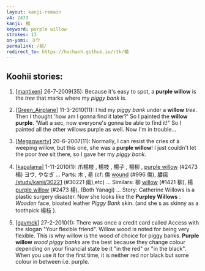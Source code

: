 ```yaml
---
layout: kanji-remain
v4: 2473
kanji: 楊
keyword: purple willow
strokes: 13
on-yomi: ヨウ
permalink: /楊/
redirect_to: https://hochanh.github.io/rtk/楊
---
```


## Koohii stories: 

1) [<a href="http://kanji.koohii.com/profile/mantixen">mantixen</a>] 26-7-2009(35): Because it&#039;s easy to spot, a<strong> purple willow</strong> is the <em>tree</em> that marks where my <em>piggy bank</em> is.

2) [<a href="http://kanji.koohii.com/profile/Green_Airplane">Green_Airplane</a>] 11-3-2010(11): I hid my <em>piggy bank</em> under a <strong>willow</strong> <em>tree</em>. Then I thought &#039;how am I gonna find it later?&#039; So I painted the <strong>willow purple</strong>. &#039;Wait a sec, now everyone&#039;s gonna be able to find it!&quot; So I painted all the other willows purple as well. Now I&#039;m in trouble...

3) [<a href="http://kanji.koohii.com/profile/Megaqwerty">Megaqwerty</a>] 20-6-2007(11): Normally, I can resist the cries of a weeping willow, but this one, she was a<strong> purple willow</strong>! I just couldn&#039;t let the poor <em>tree</em> sit there, so I gave her my <em>piggy bank</em>.

4) [<a href="http://kanji.koohii.com/profile/kapalama">kapalama</a>] 1-11-2010(1): 爪楊枝 , 楊枝 , 楊子 , 楊柳 , <a href="../v4/2473.html">purple willow</a> (#2473 楊) ヨウ, やなぎ ... Parts: 木 , 昜 (cf: 傷 <a href="../v4/996.html">wound</a> (#996 傷), 膿瘍 <a href="http://kanji.koohii.com/study/kanji/30221">/study/kanji/30221</a> (#30221 瘍),etc) ... Similars: 柳 <a href="../v4/1421.html">willow</a> (#1421 柳), 楊 <a href="../v4/2473.html">purple willow</a> (#2473 楊), (Both Yanagi) ... Story: Catherine Willows is a plastic surgery disaster. Now she looks like the <strong>Purpley Willows</strong> : <em>Wooden</em> face, bloated leather <em>Piggy Bank</em> skin. (and she s as skinny as a toothpick 楊枝 ).

5) [<a href="http://kanji.koohii.com/profile/gavmck">gavmck</a>] 27-2-2010(1): There was once a credit card called Access with the slogan &quot;Your flexible friend&quot;. Willow wood is noted for being very flexible. This is why willow is the wood of choice for piggy banks.<strong> Purple willow</strong> <em>wood piggy banks</em> are the best because they change colour depending on your financial state be it &quot;in the red&quot; or &quot;in the black&quot;. When you use it for the first time, it is neither red nor black but some colour in between i.e. purple.

